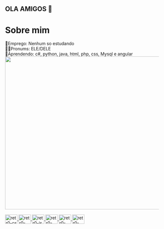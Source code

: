 ## OLA AMIGOS 👋
<h1>Sobre mim<br></h1> 
💼Emprego: Nenhum so estudando<br>
🏳️‍🌈Pronums: ELE/DELE<br>
🏫Aprendendo: c#, python, java, html, php, css, Mysql e angular<br>

<div align="center">
  <a href="https://github.com/retr0lbb">
  <img height="500px" img width="2000px" src="https://github-readme-stats.vercel.app/api/top-langs/?username=retr0lbb&langs_count=7&theme=graywhite"/>
</div>
<div style="display: inline_block"><br>
  <img align="center" alt="retr0-cs" height="30" width="40" src="https://cdn.jsdelivr.net/gh/devicons/devicon/icons/csharp/csharp-original.svg">
  <img align="center" alt="retr0-htlm" height="30" width="40" src="https://cdn.jsdelivr.net/gh/devicons/devicon/icons/html5/html5-original.svg">
  <img align="center" alt="retr0-js" height="30" width="40" src="https://cdn.jsdelivr.net/gh/devicons/devicon/icons/javascript/javascript-plain.svg">
  <img align="center" alt="retr0-css" height="30" width="40" src="https://cdn.jsdelivr.net/gh/devicons/devicon/icons/css3/css3-original.svg">
  <img align="center" alt="retr0-py" height="30" width="40" src="https://cdn.jsdelivr.net/gh/devicons/devicon/icons/python/python-original.svg">
    <img align="center" alt="retr0-unity" height="30" width="40" src="https://cdn.jsdelivr.net/gh/devicons/devicon/icons/unity/unity-original.svg">
</div>
